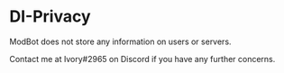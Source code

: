 # DI-Privacy

ModBot does not store any information on users or servers.

Contact me at Ivory#2965 on Discord if you have any further concerns.
